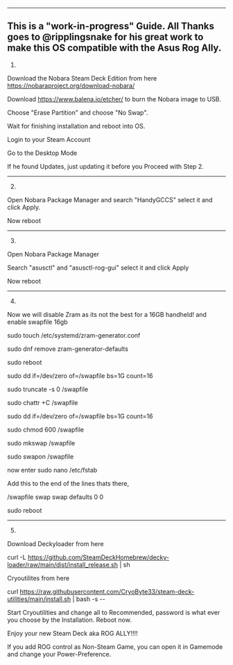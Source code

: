 --------------------------------------------------------------------------------------------------------
This is a "work-in-progress" Guide. All Thanks goes to @ripplingsnake for his great work to make this OS compatible with the Asus Rog Ally.
--------------------------------------------------------------------------------------------------------

1.

Download the Nobara Steam Deck Edition from here https://nobaraproject.org/download-nobara/

Download https://www.balena.io/etcher/ to burn the Nobara image to USB.

Choose "Erase Partition" and choose "No Swap".

Wait for finishing installation and reboot into OS.

Login to your Steam Account 

Go to the Desktop Mode

If he found Updates, just updating it before you Proceed with Step 2.

________________________________________________________________________________________________________

2.

Open Nobara Package Manager and search "HandyGCCS" select it and click Apply.

Now reboot  

________________________________________________________________________________________________________

3.
 
Open Nobara Package Manager

Search "asusctl" and "asusctl-rog-gui" select it and click Apply

Now reboot

________________________________________________________________________________________________________

4.

Now we will disable Zram as its not the best for a 16GB handheld! and enable swapfile 16gb

sudo touch /etc/systemd/zram-generator.conf

sudo dnf remove zram-generator-defaults

sudo reboot 

sudo dd if=/dev/zero of=/swapfile bs=1G count=16

sudo truncate -s 0 /swapfile

sudo chattr +C /swapfile

sudo dd if=/dev/zero of=/swapfile bs=1G count=16

sudo chmod 600 /swapfile

sudo mkswap /swapfile

sudo swapon /swapfile

now enter sudo nano /etc/fstab 

Add this to the end of the lines thats there,

/swapfile swap swap defaults 0 0

sudo reboot

________________________________________________________________________________________________________

5.

Download Deckyloader from here 

curl -L https://github.com/SteamDeckHomebrew/decky-loader/raw/main/dist/install_release.sh | sh

Cryoutilites from here 

curl https://raw.githubusercontent.com/CryoByte33/steam-deck-utilities/main/install.sh | bash -s --

Start Cryoutilities and change all to Recommended, password is what ever you choose by the Installation. Reboot now.

Enjoy your new Steam Deck aka ROG ALLY!!!!

If you add ROG control as Non-Steam Game, you can open it in Gamemode and change your Power-Preference.










